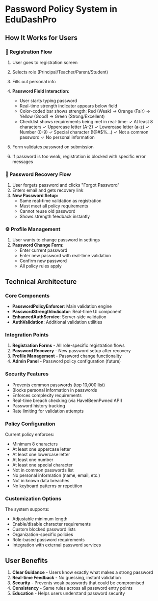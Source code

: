 # Password Policy System in EduDashPro

## How It Works for Users

### 🔐 Registration Flow
1. User goes to registration screen
2. Selects role (Principal/Teacher/Parent/Student)
3. Fills out personal info
4. **Password Field Interaction:**
   - User starts typing password
   - Real-time strength indicator appears below field
   - Color-coded bar shows strength: Red (Weak) → Orange (Fair) → Yellow (Good) → Green (Strong/Excellent)
   - Checklist shows requirements being met in real-time:
     ✓ At least 8 characters
     ✓ Uppercase letter (A-Z)
     ✓ Lowercase letter (a-z)
     ✓ Number (0-9)
     ✓ Special character (!@#$%...)
     ✓ Not a common password
     ✓ No personal information

5. Form validates password on submission
6. If password is too weak, registration is blocked with specific error messages

### 🔄 Password Recovery Flow
1. User forgets password and clicks "Forgot Password"
2. Enters email and gets recovery link
3. **New Password Setup:**
   - Same real-time validation as registration
   - Must meet all policy requirements
   - Cannot reuse old password
   - Shows strength feedback instantly

### ⚙️ Profile Management
1. User wants to change password in settings
2. **Password Change Form:**
   - Enter current password
   - Enter new password with real-time validation
   - Confirm new password
   - All policy rules apply

## Technical Architecture

### Core Components
- **PasswordPolicyEnforcer**: Main validation engine
- **PasswordStrengthIndicator**: Real-time UI component
- **EnhancedAuthService**: Server-side validation
- **AuthValidation**: Additional validation utilities

### Integration Points
1. **Registration Forms** - All role-specific registration flows
2. **Password Recovery** - New password setup after recovery
3. **Profile Management** - Password change functionality
4. **Admin Panel** - Password policy configuration (future)

### Security Features
- Prevents common passwords (top 10,000 list)
- Blocks personal information in passwords
- Enforces complexity requirements
- Real-time breach checking (via HaveIBeenPwned API)
- Password history tracking
- Rate limiting for validation attempts

### Policy Configuration
Current policy enforces:
- Minimum 8 characters
- At least one uppercase letter
- At least one lowercase letter  
- At least one number
- At least one special character
- Not in common passwords list
- No personal information (name, email, etc.)
- Not in known data breaches
- No keyboard patterns or repetition

### Customization Options
The system supports:
- Adjustable minimum length
- Enable/disable character requirements
- Custom blocked password lists
- Organization-specific policies
- Role-based password requirements
- Integration with external password services

## User Benefits
1. **Clear Guidance** - Users know exactly what makes a strong password
2. **Real-time Feedback** - No guessing, instant validation
3. **Security** - Prevents weak passwords that could be compromised
4. **Consistency** - Same rules across all password entry points
5. **Education** - Helps users understand password security
